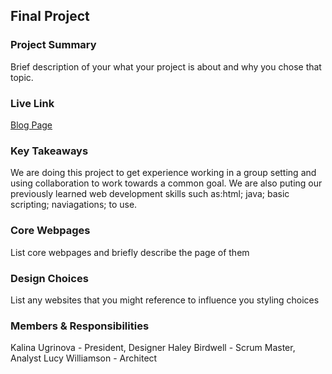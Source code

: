 ## Final Project

### Project Summary

Brief description of your what your project is about and why you chose that topic.

### Live Link

[Blog Page](https://{username}.github.io/{reponame}/homework-2)

### Key Takeaways

We are doing this project to get experience working in a group setting and using collaboration to work towards a common goal. We are also puting our previously learned web development skills such as:html; java; basic scripting; naviagations; to use.

### Core Webpages

List core webpages and briefly describe the page of them

### Design Choices

List any websites that you might reference to influence you styling choices

### Members & Responsibilities

Kalina Ugrinova - President, Designer
Haley Birdwell - Scrum Master, Analyst
Lucy Williamson - Architect
